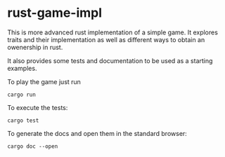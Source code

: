 # rust-game-impl

This is more advanced rust implementation of a simple game. It explores traits and their implementation as well as different ways to obtain an owenership in rust.

It also provides some tests and documentation to be used as a starting examples.

To play the game just run 

```
cargo run
```

To execute the tests:

```
cargo test
```

To generate the docs and open them in the standard browser:

```
cargo doc --open
```
